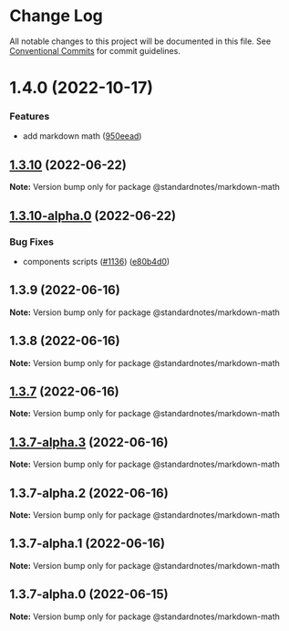 # Change Log

All notable changes to this project will be documented in this file.
See [Conventional Commits](https://conventionalcommits.org) for commit guidelines.

# 1.4.0 (2022-10-17)

### Features

* add markdown math ([950eead](https://github.com/standardnotes/plugins/commit/950eeadb32bf39190762477867cb0798bb4f1d55))

## [1.3.10](https://github.com/standardnotes/app/compare/@standardnotes/markdown-math@1.3.10-alpha.0...@standardnotes/markdown-math@1.3.10) (2022-06-22)

**Note:** Version bump only for package @standardnotes/markdown-math

## [1.3.10-alpha.0](https://github.com/standardnotes/app/compare/@standardnotes/markdown-math@1.3.9...@standardnotes/markdown-math@1.3.10-alpha.0) (2022-06-22)

### Bug Fixes

* components scripts ([#1136](https://github.com/standardnotes/app/issues/1136)) ([e80b4d0](https://github.com/standardnotes/app/commit/e80b4d0ffad495c758b593c30e1c4c754dda9b7e))

## 1.3.9 (2022-06-16)

**Note:** Version bump only for package @standardnotes/markdown-math

## 1.3.8 (2022-06-16)

**Note:** Version bump only for package @standardnotes/markdown-math

## [1.3.7](https://github.com/standardnotes/app/compare/@standardnotes/markdown-math@1.3.7-alpha.3...@standardnotes/markdown-math@1.3.7) (2022-06-16)

**Note:** Version bump only for package @standardnotes/markdown-math

## [1.3.7-alpha.3](https://github.com/standardnotes/app/compare/@standardnotes/markdown-math@1.3.7-alpha.2...@standardnotes/markdown-math@1.3.7-alpha.3) (2022-06-16)

**Note:** Version bump only for package @standardnotes/markdown-math

## 1.3.7-alpha.2 (2022-06-16)

**Note:** Version bump only for package @standardnotes/markdown-math

## 1.3.7-alpha.1 (2022-06-16)

**Note:** Version bump only for package @standardnotes/markdown-math

## 1.3.7-alpha.0 (2022-06-15)

**Note:** Version bump only for package @standardnotes/markdown-math
